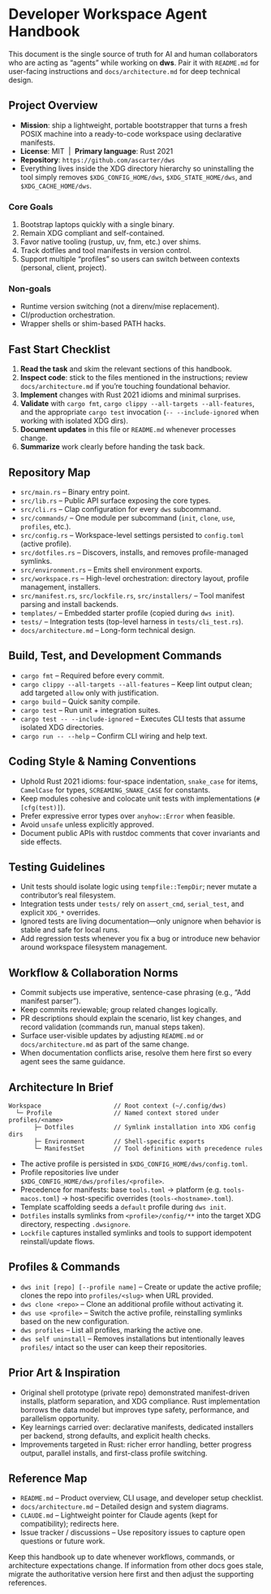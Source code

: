 # Developer Workspace Agent Handbook

This document is the single source of truth for AI and human collaborators who are acting as “agents” while working on **dws**. Pair it with `README.md` for user-facing instructions and `docs/architecture.md` for deep technical design.

## Project Overview

- **Mission**: ship a lightweight, portable bootstrapper that turns a fresh POSIX machine into a ready-to-code workspace using declarative manifests.
- **License**: MIT &nbsp;|&nbsp; **Primary language**: Rust 2021
- **Repository**: `https://github.com/ascarter/dws`
- Everything lives inside the XDG directory hierarchy so uninstalling the tool simply removes `$XDG_CONFIG_HOME/dws`, `$XDG_STATE_HOME/dws`, and `$XDG_CACHE_HOME/dws`.

### Core Goals
1. Bootstrap laptops quickly with a single binary.
2. Remain XDG compliant and self-contained.
3. Favor native tooling (rustup, uv, fnm, etc.) over shims.
4. Track dotfiles and tool manifests in version control.
5. Support multiple “profiles” so users can switch between contexts (personal, client, project).

### Non-goals
- Runtime version switching (not a direnv/mise replacement).
- CI/production orchestration.
- Wrapper shells or shim-based PATH hacks.

## Fast Start Checklist

1. **Read the task** and skim the relevant sections of this handbook.
2. **Inspect code**: stick to the files mentioned in the instructions; review `docs/architecture.md` if you’re touching foundational behavior.
3. **Implement** changes with Rust 2021 idioms and minimal surprises.
4. **Validate** with `cargo fmt`, `cargo clippy --all-targets --all-features`, and the appropriate `cargo test` invocation (`-- --include-ignored` when working with isolated XDG dirs).
5. **Document updates** in this file or `README.md` whenever processes change.
6. **Summarize** work clearly before handing the task back.

## Repository Map

- `src/main.rs` – Binary entry point.
- `src/lib.rs` – Public API surface exposing the core types.
- `src/cli.rs` – Clap configuration for every `dws` subcommand.
- `src/commands/` – One module per subcommand (`init`, `clone`, `use`, `profiles`, etc.).
- `src/config.rs` – Workspace-level settings persisted to `config.toml` (active profile).
- `src/dotfiles.rs` – Discovers, installs, and removes profile-managed symlinks.
- `src/environment.rs` – Emits shell environment exports.
- `src/workspace.rs` – High-level orchestration: directory layout, profile management, installers.
- `src/manifest.rs`, `src/lockfile.rs`, `src/installers/` – Tool manifest parsing and install backends.
- `templates/` – Embedded starter profile (copied during `dws init`).
- `tests/` – Integration tests (top-level harness in `tests/cli_test.rs`).
- `docs/architecture.md` – Long-form technical design.

## Build, Test, and Development Commands

- `cargo fmt` – Required before every commit.
- `cargo clippy --all-targets --all-features` – Keep lint output clean; add targeted `allow` only with justification.
- `cargo build` – Quick sanity compile.
- `cargo test` – Run unit + integration suites.
- `cargo test -- --include-ignored` – Executes CLI tests that assume isolated XDG directories.
- `cargo run -- --help` – Confirm CLI wiring and help text.

## Coding Style & Naming Conventions

- Uphold Rust 2021 idioms: four-space indentation, `snake_case` for items, `CamelCase` for types, `SCREAMING_SNAKE_CASE` for constants.
- Keep modules cohesive and colocate unit tests with implementations (`#[cfg(test)]`).
- Prefer expressive error types over `anyhow::Error` when feasible.
- Avoid `unsafe` unless explicitly approved.
- Document public APIs with rustdoc comments that cover invariants and side effects.

## Testing Guidelines

- Unit tests should isolate logic using `tempfile::TempDir`; never mutate a contributor’s real filesystem.
- Integration tests under `tests/` rely on `assert_cmd`, `serial_test`, and explicit `XDG_*` overrides.
- Ignored tests are living documentation—only unignore when behavior is stable and safe for local runs.
- Add regression tests whenever you fix a bug or introduce new behavior around workspace filesystem management.

## Workflow & Collaboration Norms

- Commit subjects use imperative, sentence-case phrasing (e.g., “Add manifest parser”).
- Keep commits reviewable; group related changes logically.
- PR descriptions should explain the scenario, list key changes, and record validation (commands run, manual steps taken).
- Surface user-visible updates by adjusting `README.md` or `docs/architecture.md` as part of the same change.
- When documentation conflicts arise, resolve them here first so every agent sees the same guidance.

## Architecture In Brief

```
Workspace                    // Root context (~/.config/dws)
  └─ Profile                 // Named context stored under profiles/<name>
       ├─ Dotfiles           // Symlink installation into XDG config dirs
       ├─ Environment        // Shell-specific exports
       └─ ManifestSet        // Tool definitions with precedence rules
```

- The active profile is persisted in `$XDG_CONFIG_HOME/dws/config.toml`.
- Profile repositories live under `$XDG_CONFIG_HOME/dws/profiles/<profile>`.
- Precedence for manifests: base `tools.toml` → platform (e.g. `tools-macos.toml`) → host-specific overrides (`tools-<hostname>.toml`).
- Template scaffolding seeds a `default` profile during `dws init`.
- `Dotfiles` installs symlinks from `<profile>/config/**` into the target XDG directory, respecting `.dwsignore`.
- `Lockfile` captures installed symlinks and tools to support idempotent reinstall/update flows.

## Profiles & Commands

- `dws init [repo] [--profile name]` – Create or update the active profile; clones the repo into `profiles/<slug>` when URL provided.
- `dws clone <repo>` – Clone an additional profile without activating it.
- `dws use <profile>` – Switch the active profile, reinstalling symlinks based on the new configuration.
- `dws profiles` – List all profiles, marking the active one.
- `dws self uninstall` – Removes installations but intentionally leaves `profiles/` intact so the user can keep their repositories.

## Prior Art & Inspiration

- Original shell prototype (private repo) demonstrated manifest-driven installs, platform separation, and XDG compliance. Rust implementation borrows the data model but improves type safety, performance, and parallelism opportunity.
- Key learnings carried over: declarative manifests, dedicated installers per backend, strong defaults, and explicit health checks.
- Improvements targeted in Rust: richer error handling, better progress output, parallel installs, and first-class profile switching.

## Reference Map

- `README.md` – Product overview, CLI usage, and developer setup checklist.
- `docs/architecture.md` – Detailed design and system diagrams.
- `CLAUDE.md` – Lightweight pointer for Claude agents (kept for compatibility); redirects here.
- Issue tracker / discussions – Use repository issues to capture open questions or future work.

Keep this handbook up to date whenever workflows, commands, or architecture expectations change. If information from other docs goes stale, migrate the authoritative version here first and then adjust the supporting references.
